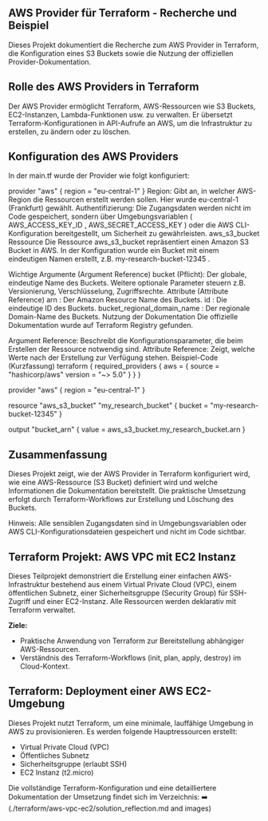 ## AWS Provider für Terraform - Recherche und Beispiel
Dieses Projekt dokumentiert die Recherche zum AWS Provider in Terraform, die Konfiguration eines S3 Buckets sowie die Nutzung der offiziellen Provider-Dokumentation.

## Rolle des AWS Providers in Terraform
Der AWS Provider ermöglicht Terraform, AWS-Ressourcen wie S3 Buckets, EC2-Instanzen, Lambda-Funktionen usw. zu verwalten. Er übersetzt Terraform-Konfigurationen in API-Aufrufe an AWS, um die Infrastruktur zu erstellen, zu ändern oder zu löschen.

## Konfiguration des AWS Providers
In der
main.tf
wurde der Provider wie folgt konfiguriert:

provider "aws" {
  region = "eu-central-1"
}
Region: Gibt an, in welcher AWS-Region die Ressourcen erstellt werden sollen. Hier wurde
eu-central-1
(Frankfurt) gewählt.
Authentifizierung: Die Zugangsdaten werden nicht im Code gespeichert, sondern über Umgebungsvariablen (
AWS_ACCESS_KEY_ID
,
AWS_SECRET_ACCESS_KEY
) oder die AWS CLI-Konfiguration bereitgestellt, um Sicherheit zu gewährleisten.
aws_s3_bucket Ressource
Die Ressource
aws_s3_bucket
repräsentiert einen Amazon S3 Bucket in AWS. In der Konfiguration wurde ein Bucket mit einem eindeutigen Namen erstellt, z.B.
my-research-bucket-12345
.

Wichtige Argumente (Argument Reference)
bucket
(Pflicht): Der globale, eindeutige Name des Buckets.
Weitere optionale Parameter steuern z.B. Versionierung, Verschlüsselung, Zugriffsrechte.
Attribute (Attribute Reference)
arn
: Der Amazon Resource Name des Buckets.
id
: Die eindeutige ID des Buckets.
bucket_regional_domain_name
: Der regionale Domain-Name des Buckets.
Nutzung der Dokumentation
Die offizielle Dokumentation wurde auf Terraform Registry gefunden.

Argument Reference: Beschreibt die Konfigurationsparameter, die beim Erstellen der Ressource notwendig sind.
Attribute Reference: Zeigt, welche Werte nach der Erstellung zur Verfügung stehen.
Beispiel-Code (Kurzfassung)
terraform {
  required_providers {
    aws = {
      source  = "hashicorp/aws"
      version = "~> 5.0"
    }
  }
}

provider "aws" {
  region = "eu-central-1"
}

resource "aws_s3_bucket" "my_research_bucket" {
  bucket = "my-research-bucket-12345"
}

output "bucket_arn" {
  value = aws_s3_bucket.my_research_bucket.arn
}
## Zusammenfassung

Dieses Projekt zeigt, wie der AWS Provider in Terraform konfiguriert wird, wie eine AWS-Ressource (S3 Bucket) definiert wird und welche Informationen die Dokumentation bereitstellt. Die praktische Umsetzung erfolgt durch Terraform-Workflows zur Erstellung und Löschung des Buckets.

Hinweis: Alle sensiblen Zugangsdaten sind in Umgebungsvariablen oder AWS CLI-Konfigurationsdateien gespeichert und nicht im Code sichtbar.


## Terraform Projekt: AWS VPC mit EC2 Instanz

Dieses Teilprojekt demonstriert die Erstellung einer einfachen AWS-Infrastruktur bestehend aus einem Virtual Private Cloud (VPC), einem öffentlichen Subnetz, einer Sicherheitsgruppe (Security Group) für SSH-Zugriff und einer EC2-Instanz. Alle Ressourcen werden deklarativ mit Terraform verwaltet.

**Ziele:**
*   Praktische Anwendung von Terraform zur Bereitstellung abhängiger AWS-Ressourcen.
*   Verständnis des Terraform-Workflows (init, plan, apply, destroy) im Cloud-Kontext.

## Terraform: Deployment einer AWS EC2-Umgebung

Dieses Projekt nutzt Terraform, um eine minimale, lauffähige Umgebung in AWS zu provisionieren. Es werden folgende Hauptressourcen erstellt:
*   Virtual Private Cloud (VPC)
*   Öffentliches Subnetz
*   Sicherheitsgruppe (erlaubt SSH)
*   EC2 Instanz (t2.micro)

Die vollständige Terraform-Konfiguration und eine detailliertere Dokumentation der Umsetzung findet sich im Verzeichnis:
➡️ (./terraform/aws-vpc-ec2/solution_reflection.md and images)